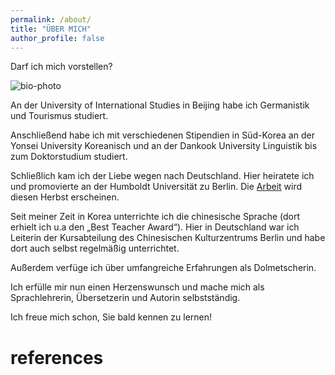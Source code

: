 ```yaml
---
permalink: /about/
title: "ÜBER MICH"
author_profile: false
---
```


Darf ich mich vorstellen?

![bio-photo][img-bio]

An der University of International Studies in Beijing habe ich Germanistik und Tourismus studiert.

Anschließend habe ich mit verschiedenen Stipendien in Süd-Korea an der Yonsei University Koreanisch und an der Dankook University Linguistik bis zum Doktorstudium studiert.

Schließlich kam ich der Liebe wegen nach Deutschland. Hier heiratete ich und promovierte an der Humboldt Universität zu Berlin. Die [Arbeit](https://www.peterlang.com/view/title/19430) wird diesen Herbst erscheinen.

Seit meiner Zeit in Korea unterrichte ich die chinesische Sprache (dort erhielt ich u.a den „Best Teacher Award“).  Hier in Deutschland war ich Leiterin der Kursabteilung des Chinesischen Kulturzentrums Berlin und habe dort auch selbst regelmäßig unterrichtet.

Außerdem verfüge ich über umfangreiche Erfahrungen als Dolmetscherin.

Ich erfülle mir nun einen Herzenswunsch und mache mich als Sprachlehrerin, Übersetzerin und Autorin selbstständig.

Ich freue mich schon, Sie bald kennen zu lernen!

# references
[img-bio]: {{site.baseurl}}/assets/images/bio-photo.jpg